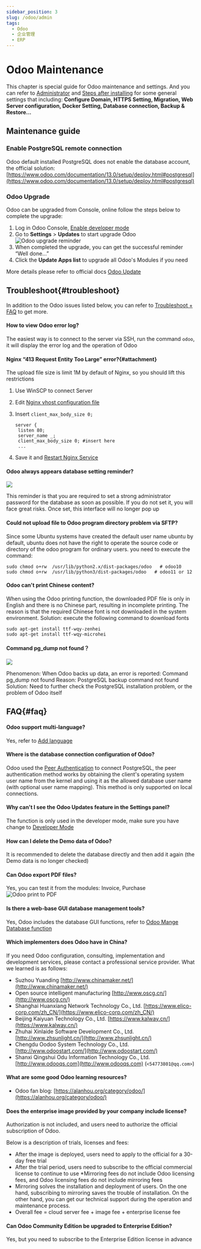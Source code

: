 ```yaml
---
sidebar_position: 3
slug: /odoo/admin
tags:
  - Odoo
  - 企业管理
  - ERP
---
```


# Odoo Maintenance

This chapter is special guide for Odoo maintenance and settings. And you can refer to [Administrator](../administrator) and [Steps after installing](../install/setup) for some general settings that including: **Configure Domain, HTTPS Setting, Migration, Web Server configuration, Docker Setting, Database connection, Backup & Restore...**  

## Maintenance guide

### Enable PostgreSQL remote connection

Odoo default installed PostgreSQL does not enable the database account, the official solution:[https://www.odoo.com/documentation/13.0/setup/deploy.html#postgresql](https://www.odoo.com/documentation/13.0/setup/deploy.html#postgresql)

### Odoo Upgrade

Odoo can be upgraded from Console, online follow the steps below to complete the upgrade:

1. Log in Odoo Console, [Enable developer mode](../odoo#dev-mode)
2. Go to **Settings** > **Updates** to start upgrade Odoo
   ![Odoo upgrade reminder](https://libs.websoft9.com/Websoft9/DocsPicture/en/odoo/odoo-upgradesui-websoft9.png)
3. When completed the upgrade, you can get the successful reminder “Well done...”
4. Click the **Update Apps list** to upgrade all Odoo's Modules if you need

More details please refer to official docs [Odoo Update](https://www.odoo.com/documentation/master/setup/update.html)

## Troubleshoot{#troubleshoot}

In addition to the Odoo issues listed below, you can refer to [Troubleshoot + FAQ](../troubleshoot) to get more.  

#### How to view Odoo error log?

The easiest way is to connect to the server via SSH, run the command `odoo`, it will display the error log and the operation of Odoo

#### Nginx “413 Request Entity Too Large” error?{#attachment}

The upload file size is limit 1M by default of Nginx, so you should lift this restrictions

1. Use WinSCP to connect Server
2. Edit [Nginx vhost configuration file](../nginx#nginx-configure-wizard)
3. Insert `client_max_body_size 0;`

   ```
   server {
    listen 80;
    server_name _;
    client_max_body_size 0; #insert here
    ...
   ```

4. Save it and [Restart Nginx Service](../administrator/parameter#service)

#### Odoo always appears database setting reminder?

![](https://libs.websoft9.com/Websoft9/DocsPicture/en/odoo/odoo-setpasswodrem-websoft9.png)

This reminder is that you are required to set a strong administrator password for the database as soon as possible. If you do not set it, you will face great risks. Once set, this interface will no longer pop up

#### Could not upload file to Odoo program directory problem via SFTP?

Since some Ubuntu systems have created the default user name ubuntu by default, ubuntu does not have the right to operate the source code or directory of the odoo program for ordinary users. you need to execute the command:

```
sudo chmod o+rw  /usr/lib/python2.x/dist-packages/odoo   # odoo10
sudo chmod o+rw  /usr/lib/python3/dist-packages/odoo   # odoo11 or 12
```

#### Odoo can't print Chinese content?

When using the Odoo printing function, the downloaded PDF file is only in English and there is no Chinese part, resulting in incomplete printing. The reason is that the required Chinese font is not downloaded in the system environment. Solution: execute the following command to download fonts

~~~
sudo apt-get install ttf-wqy-zenhei
sudo apt-get install ttf-wqy-microhei
~~~

#### Command pg_dump not found？

![](https://libs.websoft9.com/Websoft9/DocsPicture/zh/odoo/odoo-backuperror-websoft9.png)

Phenomenon: When Odoo backs up data, an error is reported: Command pg_dump not found
Reason: PostgreSQL backup command not found
Solution: Need to further check the PostgreSQL installation problem, or the problem of Odoo itself

## FAQ{#faq}

#### Odoo support multi-language?

Yes, refer to [Add language](../odoo#setlang)

#### Where is the database connection configuration of Odoo?

Odoo used the [Peer Authentication](https://www.postgresql.org/docs/10/auth-methods.html#AUTH-PEER) to connect PostgreSQL, the peer authentication method works by obtaining the client's operating system user name from the kernel and using it as the allowed database user name (with optional user name mapping). This method is only supported on local connections.

#### Why can't I see the Odoo Updates feature in the Settings panel?

The function is only used in the developer mode, make sure you have change to [Developer Mode](../odoo#dev-mode)

#### How can I delete the Demo data of Odoo?

It is recommended to delete the database directly and then add it again (the Demo data is no longer checked)

#### Can Odoo export PDF files?

Yes, you can test it from the modules: Invoice, Purchase
![Odoo print to PDF](https://libs.websoft9.com/Websoft9/DocsPicture/en/odoo/odoo-printtopdf-websoft9.png)

#### Is there a web-base GUI database management tools?

Yes, Odoo includes the database GUI functions, refer to [Odoo Mange Database function](../odoo#pgadmin)

#### Which implementers does Odoo have in China?

If you need Odoo configuration, consulting, implementation and development services, please contact a professional service provider. What we learned is as follows:

* Suzhou Yuanding [http://www.chinamaker.net/](http://www.chinamaker.net/)
* Open source intelligent manufacturing [http://www.oscg.cn/](http://www.oscg.cn/)
* Shanghai Huanxiang Network Technology Co., Ltd. [https://www.elico-corp.com/zh_CN/](https://www.elico-corp.com/zh_CN/)
* Beijing Kaiyuan Technology Co., Ltd. [https://www.kalway.cn/](https://www.kalway.cn/)
* Zhuhai Xinlaide Software Development Co., Ltd. [http://www.zhsunlight.cn/](http://www.zhsunlight.cn/)
* Chengdu Oodoo System Technology Co., Ltd. [http://www.odoostart.com/](http://www.odoostart.com/)
* Shanxi Qingshui Odu Information Technology Co., Ltd. [http://www.odooqs.com](http://www.odooqs.com) (`<54773801@qq.com>`)

#### What are some good Odoo learning resources?

* Odoo fan blog: [https://alanhou.org/category/odoo/](https://alanhou.org/category/odoo/)

#### Does the enterprise image provided by your company include license?

Authorization is not included, and users need to authorize the official subscription of Odoo.

Below is a description of trials, licenses and fees:

* After the image is deployed, users need to apply to the official for a 30-day free trial
* After the trial period, users need to subscribe to the official commercial license to continue to use
*Mirroring fees do not include Odoo licensing fees, and Odoo licensing fees do not include mirroring fees
* Mirroring solves the installation and deployment of users. On the one hand, subscribing to mirroring saves the trouble of installation. On the other hand, you can get our technical support during the operation and maintenance process.
* Overall fee = cloud server fee + image fee + enterprise license fee

#### Can Odoo Community Edition be upgraded to Enterprise Edition?

Yes, but you need to subscribe to the Enterprise Edition license in advance
